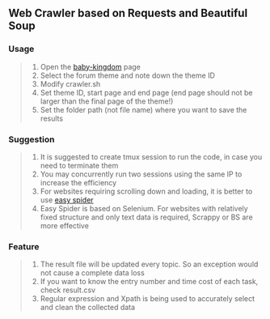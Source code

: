 ## Web Crawler based on Requests and Beautiful Soup  
### Usage  
>1. Open the [baby-kingdom](https://www.baby-kingdom.com/forum_home.php) page   
>2. Select the forum theme and note down the theme ID  
>3. Modify crawler.sh  
>4. Set theme ID, start page and end page (end page should not be larger than the final page of the theme!)  
>5. Set the folder path (not file name) where you want to save the results   
### Suggestion
>1. It is suggested to create tmux session to run the code, in case you need to terminate them   
>2. You may concurrently run two sessions using the same IP to increase the efficiency
>3. For websites requiring scrolling down and loading, it is better to use [easy spider](https://github.com/Tonystark64/EasySpider)
>4. Easy Spider is based on Selenium. For websites with relatively fixed structure and only text data is required, Scrappy or BS are more effective   
### Feature
>1. The result file will be updated every topic. So an exception would not cause a complete data loss
>2. If you want to know the entry number and time cost of each task, check result.csv
>3. Regular expression and Xpath is being used to accurately select and clean the collected data    
